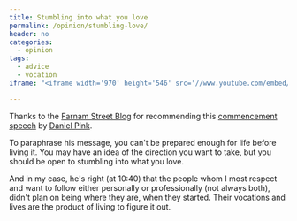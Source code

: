 ```yaml
---
title: Stumbling into what you love
permalink: /opinion/stumbling-love/
header: no
categories:
  - opinion
tags:
  - advice
  - vocation
iframe: "<iframe width='970' height='546' src='//www.youtube.com/embed/VOU6zoRI3BU' frameborder='0' allowfullscreen></iframe>"

---
```

Thanks to the [Farnam Street Blog][1] for recommending this [commencement speech][2] by [Daniel Pink][3].

To paraphrase his message, you can't be prepared enough for life before living it. You may have an idea of the direction you want to take, but you should be open to stumbling into what you love.

And in my case, he's right (at 10:40) that the people whom I most respect and want to follow either personally or professionally (not always both), didn't plan on being where they are, when they started. Their vocations and lives are the product of living to figure it out.

 [1]: http://www.farnamstreetblog.com
 [2]: https://www.youtube.com/watch?v=VOU6zoRI3BU
 [3]: https://en.wikipedia.org/wiki/Daniel_H._Pink
